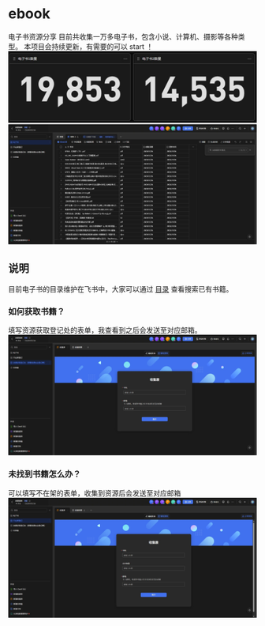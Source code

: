 # ebook
电子书资源分享
目前共收集一万多电子书，包含小说、计算机、摄影等各种类型。
本项目会持续更新，有需要的可以 start ！
![](/count.jpg)
![](/search.jpg)

## 说明
目前电子书的目录维护在飞书中，大家可以通过 [目录](https://r5okpz4d0w.feishu.cn/base/POsDbLvQyaxaHxsC44Wc8tbmnRf?table=tblEF94ulqxxBFgW&view=vewYNzre3v) 查看搜索已有书籍。

### 如何获取书籍？

填写资源获取登记处的表单，我查看到之后会发送至对应邮箱。
![](/form.jpg)

### 未找到书籍怎么办？

可以填写不在架的表单，收集到资源后会发送至对应邮箱
![](/collect.jpg)

